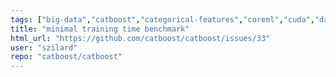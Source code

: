 ```yaml
---
tags: ["big-data","catboost","categorical-features","coreml","cuda","data-mining","data-science","decision-trees","gbdt","gbm","gpu","gpu-computing","gradient-boosting","help-wanted","kaggle","machine-learning","planned","python","r","tutorial"]
title: "minimal training time benchmark"
html_url: "https://github.com/catboost/catboost/issues/33"
user: "szilard"
repo: "catboost/catboost"
---
```


